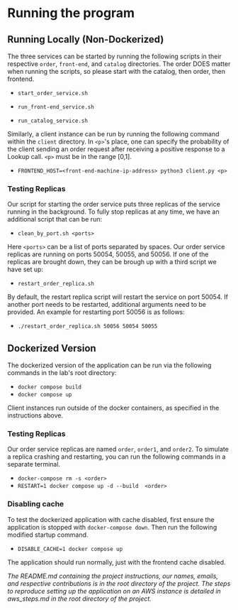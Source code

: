 # Running the program

## Running Locally (Non-Dockerized)

The three services can be started by running the following scripts in their respective ``order``, ``front-end``, and ``catalog`` directories. The order DOES matter when running the scripts, so please start with the catalog, then order, then frontend.

- ``start_order_service.sh``

- ``run_front-end_service.sh``

- ``run_catalog_service.sh``

Similarly, a client instance can be run by running the following command within the ``client`` directory. In ``<p>``'s place, one can specify the probability of the client sending an order request after receiving a positive response to a Lookup call.
``<p>`` must be in the range [0,1].

- ``FRONTEND_HOST=<front-end-machine-ip-address>
python3 client.py <p>``


### Testing Replicas

Our script for starting the order service puts three replicas of the service running in the background. To fully stop replicas at any time, we have an additional script that can be run:

- ``clean_by_port.sh <ports>``

Here ``<ports>`` can be a list of ports separated by spaces. Our order service replicas are running on ports 50054, 50055, and 50056. If one of the replicas are brought down, they can be brough up with a third script we have set up:

- ``restart_order_replica.sh``

By default, the restart replica script will restart the service on port 50054. If another port needs to be restarted, additional arguments need to be provided. An example for restarting port 50056 is as follows:

- ``./restart_order_replica.sh 50056 50054 50055``


## Dockerized Version

The dockerized version of the application can be run via the following commands in the lab's root directory:

- ``docker compose build``
- ``docker compose up``

Client instances run outside of the docker containers, as specified in the instructions above.

### Testing Replicas

Our order service replicas are named `order`, `order1`, and `order2`. To simulate a replica crashing and restarting, you can run the following commands in a separate terminal.

- ``docker-compose rm -s <order>``
- ``RESTART=1 docker compose up -d --build  <order>``

### Disabling cache

To test the dockerized application with cache disabled, first ensure the application is stopped with `docker-compose down`. Then run the following modified startup command.

- ``DISABLE_CACHE=1 docker compose up``

The application should run normally, just with the frontend cache disabled.

*The README.md containing the project instructions, our names, emails, and respective contributions is in the root directory of the project.*
*The steps to reproduce setting up the application on an AWS instance is detailed in aws_steps.md in the root directory of the project.*